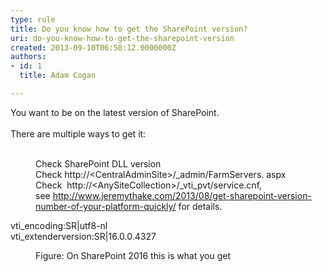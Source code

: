 ```yaml
---
type: rule
title: Do you know how to get the SharePoint version?
uri: do-you-know-how-to-get-the-sharepoint-version
created: 2013-09-10T06:58:12.0000000Z
authors:
- id: 1
  title: Adam Cogan

---
```




<span class='intro'> You want to be on the latest version of SharePoint.<br><br>There are multiple ways to get it&#58;​<div><br><dd class="ssw15-rteElement-FigureBad">Check SharePoint DLL version</dd><dd class="ssw15-rteElement-FigureBad">Check&#160;http&#58;//&lt;CentralAdminSite&gt;/_admin/FarmServers. aspx </dd><dd class="ssw15-rteElement-FigureGood">Check&#160; http&#58;//&lt;AnySiteCollection&gt;/_vti_pvt/service.cnf, see&#160;<a href="http&#58;//www.jeremythake.com/2013/08/get-sharepoint-version-number-of-your-platform-quickly/">http&#58;//www.jeremythake.com/2013/08/get-sharepoint-version-number-of-your-platform-quickly/</a> for details.</dd></div> </span>

<p class="ssw15-rteElement-GreyBox">vti_encoding&#58;SR|utf8-nl
<br>vti_extenderversion&#58;SR|16.0.0.4327</p><div><dd class="ssw15-rteElement-FigureNormal">​​Figure&#58; ​On SharePoint 2016 this is what you get<br></dd><p><br></p></div>


